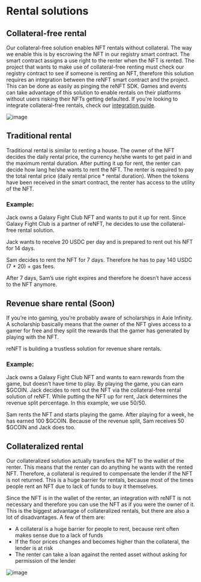 # Rental solutions

## **Collateral-free rental**

Our collateral-free solution enables NFT rentals without collateral. The way we enable this is by escrowing the NFT in our registry smart contract. The smart contract assigns a use right to the renter when the NFT is rented. The project that wants to make use of collateral-free renting must check our registry contract to see if someone is renting an NFT, therefore this solution requires an integration between the reNFT smart contract and the project. This can be done as easily as pinging the reNFT SDK. Games and events can take advantage of this solution to enable rentals on their platforms without users risking their NFTs getting defaulted. If you're looking to integrate collateral-free rentals, check our [integration guide](../Developers/collateral-free.md).

![image](https://user-images.githubusercontent.com/83539739/165739841-b47299d1-269e-41c8-bf00-b538afeecc08.png)


## **Traditional rental**

Traditional rental is similar to renting a house. The owner of the NFT decides the daily rental price, the currency he/she wants to get paid in and the maximum rental duration. After putting it up for rent, the renter can decide how lang he/she wants to rent the NFT. The renter is required to pay the total rental price (daily rental price * rental duration). When the tokens have been received in the smart contract, the renter has access to the utility of the NFT.

### **Example:**

Jack owns a Galaxy Fight Club NFT and wants to put it up for rent. Since Galaxy Fight Club is a partner of reNFT, he decides to use the collateral-free rental solution.

Jack wants to receive 20 USDC per day and is prepared to rent out his NFT for 14 days.

Sam decides to rent the NFT for 7 days. Therefore he has to pay 140 USDC (7 * 20) + gas fees.

After 7 days, Sam’s use right expires and therefore he doesn’t have access to the NFT anymore.

## **Revenue share rental (Soon)**

If you’re into gaming, you’re probably aware of scholarships in Axie Infinity. A scholarship basically means that the owner of the NFT gives access to a gamer for free and they split the rewards that the gamer has generated by playing with the NFT.

reNFT is building a trustless solution for revenue share rentals.

### **Example:**

Jack owns a Galaxy Fight Club NFT and wants to earn rewards from the game, but doesn’t have time to play. By playing the game, you can earn $GCOIN. Jack decides to rent out the NFT via the collateral-free rental solution of reNFT. While putting the NFT up for rent, Jack determines the revenue split percentage. In this example, we use 50/50.

Sam rents the NFT and starts playing the game. After playing for a week, he has earned 100 $GCOIN. Because of the revenue split, Sam receives 50 $GCOIN and Jack does too.

## **Collateralized rental**

Our collateralized solution actually transfers the NFT to the wallet of the renter. This means that the renter can do anything he wants with the rented NFT. Therefore, a collateral is required to compensate the lender if the NFT is not returned. This is a huge barrier for rentals, because most of the times people rent an NFT due to lack of funds to buy it themselves. 

Since the NFT is in the wallet of the renter, an integration with reNFT is not necessary and therefore you can use the NFT as if you were the owner of it. This is the biggest advantage of collateralized rentals, but there are also a lot of disadvantages. A few of them are:

- A collateral is a huge barrier for people to rent, because rent often makes sense due to a lack of funds
- If the floor prices changes and becomes higher than the collateral, the lender is at risk
- The renter can take a loan against the rented asset without asking for permission of the lender

![image](https://user-images.githubusercontent.com/83539739/165760868-9f168951-26b0-4d71-9210-7c0116385102.png)
